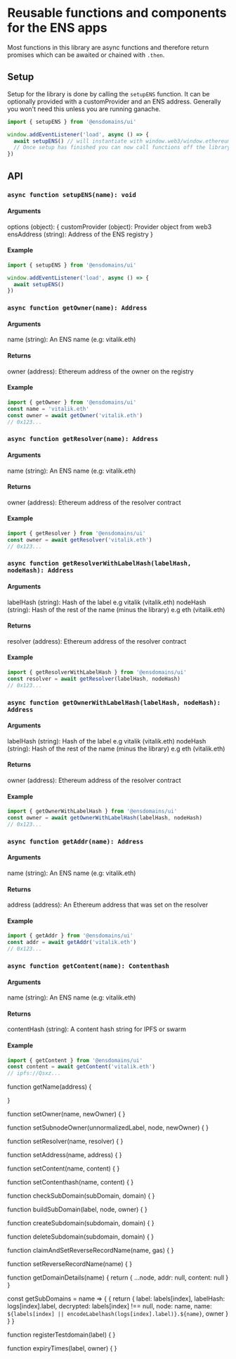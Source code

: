 # Reusable functions and components for the ENS apps

Most functions in this library are async functions and therefore return promises which can be awaited or chained with `.then`.

## Setup

Setup for the library is done by calling the `setupENS` function. It can be optionally provided with a customProvider and an ENS address. Generally you won't need this unless you are running ganache.

```js
import { setupENS } from '@ensdomains/ui'

window.addEventListener('load', async () => {
  await setupENS() // will instantiate with window.web3/window.ethereum if found, read-only if not.
  // Once setup has finished you can now call functions off the library
})
```

## API

### `async function setupENS(name): void`

#### Arguments

options (object): {
customProvider (object): Provider object from web3
ensAddress (string): Address of the ENS registry
}

#### Example

```js
import { setupENS } from '@ensdomains/ui'

window.addEventListener('load', async () => {
  await setupENS()
})
```

### `async function getOwner(name): Address`

#### Arguments

name (string): An ENS name (e.g: vitalik.eth)

#### Returns

owner (address): Ethereum address of the owner on the registry

#### Example

```js
import { getOwner } from '@ensdomains/ui'
const name = 'vitalik.eth'
const owner = await getOwner('vitalik.eth')
// 0x123...
```

### `async function getResolver(name): Address`

#### Arguments

name (string): An ENS name (e.g: vitalik.eth)

#### Returns

owner (address): Ethereum address of the resolver contract

#### Example

```js
import { getResolver } from '@ensdomains/ui'
const owner = await getResolver('vitalik.eth')
// 0x123...
```

### `async function getResolverWithLabelHash(labelHash, nodeHash): Address`

#### Arguments

labelHash (string): Hash of the label e.g vitalik (vitalik.eth)
nodeHash (string): Hash of the rest of the name (minus the library) e.g eth (vitalik.eth)

#### Returns

resolver (address): Ethereum address of the resolver contract

#### Example

```js
import { getResolverWithLabelHash } from '@ensdomains/ui'
const resolver = await getResolver(labelHash, nodeHash)
// 0x123...
```

### `async function getOwnerWithLabelHash(labelHash, nodeHash): Address`

#### Arguments

labelHash (string): Hash of the label e.g vitalik (vitalik.eth)
nodeHash (string): Hash of the rest of the name (minus the library) e.g eth (vitalik.eth)

#### Returns

owner (address): Ethereum address of the resolver contract

#### Example

```js
import { getOwnerWithLabelHash } from '@ensdomains/ui'
const owner = await getOwnerWithLabelHash(labelHash, nodeHash)
// 0x123...
```

### `async function getAddr(name): Address`

#### Arguments

name (string): An ENS name (e.g: vitalik.eth)

#### Returns

address (address): An Ethereum address that was set on the resolver

#### Example

```js
import { getAddr } from '@ensdomains/ui'
const addr = await getAddr('vitalik.eth')
// 0x123...
```

### `async function getContent(name): Contenthash`

#### Arguments

name (string): An ENS name (e.g: vitalik.eth)

#### Returns

contentHash (string): A content hash string for IPFS or swarm

#### Example

```js
import { getContent } from '@ensdomains/ui'
const content = await getContent('vitalik.eth')
// ipfs://Qsxz...
```

function getName(address) {

}

function setOwner(name, newOwner) {
}

function setSubnodeOwner(unnormalizedLabel, node, newOwner) {
}

function setResolver(name, resolver) {
}

function setAddress(name, address) {
}

function setContent(name, content) {
}

function setContenthash(name, content) {
}

function checkSubDomain(subDomain, domain) {
}

function buildSubDomain(label, node, owner) {
}

function createSubdomain(subdomain, domain) {
}

function deleteSubdomain(subdomain, domain) {
}

function claimAndSetReverseRecordName(name, gas) {
}

function setReverseRecordName(name) {
}

function getDomainDetails(name) {
return {
...node,
addr: null,
content: null
}
}

const getSubDomains = name => {
{
return {
label: labels[index],
labelHash: logs[index].label,
decrypted: labels[index] !== null,
node: name,
name: `${labels[index] || encodeLabelhash(logs[index].label)}.${name}`,
owner
}
}
}

function registerTestdomain(label) {
}

function expiryTimes(label, owner) {
}
